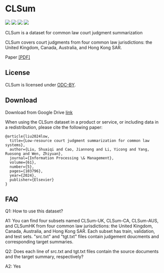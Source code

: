 # CLSum

![](https://img.shields.io/badge/version-v1.0-blue.svg)
![](https://img.shields.io/badge/language-ENG-lightgrey.svg)
[![](https://img.shields.io/badge/license-ODCBy-green.svg)](https://opendatacommons.org/licenses/by/1-0/)
[![](https://img.shields.io/badge/author-@sq-red.svg)](https://stevenlau6.github.io/)


CLSum is a dataset for common law court judgment summarization

CLSum covers court judgments from four common law jurisdictions: the United Kingdom, Canada, Australia, and Hong Kong SAR.

Paper <a href="https://arxiv.org/pdf/2403.04454.pdf">[PDF]</a>


## License
CLSum is licensed under [ODC-BY](https://opendatacommons.org/licenses/by/1-0/).

## Download

Download from Google Drive [link](https://drive.google.com/drive/folders/1qAUr1uUxTFhX6Uuceu8wR2Uhl_mQGs3T?usp=drive_link)

When using the CLSum dataset in a product or service, or including data in a redistribution, please cite the following paper:

```
@article{liu2024low,
  title={Low-resource court judgment summarization for common law systems},
  author={Liu, Shuaiqi and Cao, Jiannong and Li, Yicong and Yang, Ruosong and Wen, Zhiyuan},
  journal={Information Processing \& Management},
  volume={61},
  number={5},
  pages={103796},
  year={2024},
  publisher={Elsevier}
}
```


## FAQ

Q1: How to use this dataset?

A1: You can find four subsets named CLSum-UK, CLSum-CA, CLSum-AUS, and CLSumHK from four common law jurisdictions: the United Kingdom, Canada, Australia, and Hong Kong SAR. Each subset has train, validation, and test sets. 
"src.txt" and "tgt.txt" files contain judgement doucments and corresponding target summaries.

Q2: Does each line of src.txt​ and tgt.txt​ files contain the source documents and the target summary, respectively?

A2: Yes



